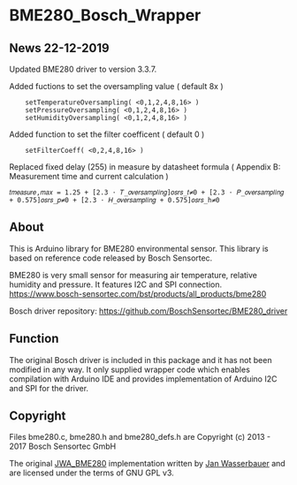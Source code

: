 # BME280_Bosch_Wrapper

## News 22-12-2019
Updated BME280 driver to version 3.3.7.

Added fuctions to set the oversampling value ( default 8x )
```
	setTemperatureOversampling( <0,1,2,4,8,16> )
	setPressureOversampling( <0,1,2,4,8,16> )
	setHumidityOversampling( <0,1,2,4,8,16> )
```
Added function to set the filter coefficent ( default 0 )
```
	setFilterCoeff( <0,2,4,8,16> )
```
Replaced fixed delay (255) in measure by datasheet formula ( Appendix B: Measurement time and current calculation )

```
𝑡𝑚𝑒𝑎𝑠𝑢𝑟𝑒,𝑚𝑎𝑥 = 1.25 + [2.3 ⋅ 𝑇_𝑜𝑣𝑒𝑟𝑠𝑎𝑚𝑝𝑙𝑖𝑛𝑔]𝑜𝑠𝑟𝑠_𝑡≠0 + [2.3 ⋅ 𝑃_𝑜𝑣𝑒𝑟𝑠𝑎𝑚𝑝𝑙𝑖𝑛𝑔 + 0.575]𝑜𝑠𝑟𝑠_𝑝≠0 + [2.3 ⋅ 𝐻_𝑜𝑣𝑒𝑟𝑠𝑎𝑚𝑝𝑙𝑖𝑛𝑔 + 0.575]𝑜𝑠𝑟𝑠_h≠0
```

## About
This is Arduino library for BME280 environmental sensor. This library is based on reference code released by Bosch Sensortec.

BME280 is very small sensor for measuring air temperature, relative humidity and pressure. It features I2C and SPI connection. https://www.bosch-sensortec.com/bst/products/all_products/bme280

Bosch driver repository: https://github.com/BoschSensortec/BME280_driver

## Function
The original Bosch driver is included in this package and it has not been modified in any way. It only supplied wrapper code which enables compilation with Arduino IDE and provides implementation of Arduino I2C and SPI for the driver.

## Copyright
Files bme280.c, bme280.h and bme280_defs.h are Copyright (c) 2013 - 2017 Bosch Sensortec GmbH

The original [JWA_BME280](https://github.com/janw-cz/JWA_BME280) implementation written by [Jan Wasserbauer](https://github.com/janw-cz) and are licensed under the terms of GNU GPL v3. 

